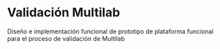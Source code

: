 # Validación Multilab
Diseño e implementación funcional de prototipo de plataforma funcional para el proceso de validación de Multilab
